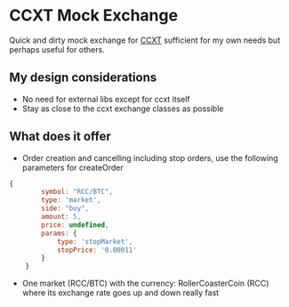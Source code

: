 # CCXT Mock Exchange

Quick and dirty mock exchange for [CCXT](https://github.com/ccxt/ccxt/) sufficient for my own needs but perhaps useful for others.

## My design considerations

- No need for external libs except for ccxt itself
- Stay as close to the ccxt exchange classes as possible

## What does it offer

- Order creation and cancelling including stop orders, use the following parameters for createOrder
````JavaScript
{
        symbol: "RCC/BTC",
        type: 'market',
        side: "buy",
        amount: 5,
        price: undefined,
        params: {
            type: 'stopMarket',
            stopPrice: '0.00011'
        }
    }
````
- One market (RCC/BTC) with the currency: RollerCoasterCoin (RCC) where its exchange rate goes up and down really fast